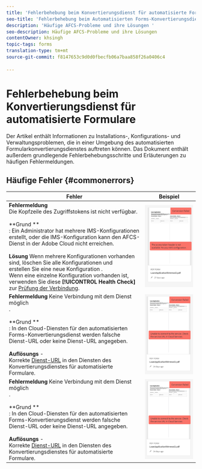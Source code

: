 ```yaml
---
title: 'Fehlerbehebung beim Konvertierungsdienst für automatisierte Formulare '
seo-title: 'Fehlerbehebung beim Automatisierten Forms-Konvertierungsdienst (AFCS) '
description: 'Häufige AFCS-Probleme und ihre Lösungen '
seo-description: Häufige AFCS-Probleme und ihre Lösungen
contentOwner: khsingh
topic-tags: forms
translation-type: tm+mt
source-git-commit: f8147653c9d0d0fbecfb06a7baa858f26a0406c4

---
```



# Fehlerbehebung beim Konvertierungsdienst für automatisierte Formulare


Der Artikel enthält Informationen zu Installations-, Konfigurations- und Verwaltungsproblemen, die in einer Umgebung des automatisierten Formularkonvertierungsdienstes auftreten können. Das Dokument enthält außerdem grundlegende Fehlerbehebungsschritte und Erläuterungen zu häufigen Fehlermeldungen.

## Häufige Fehler {#commonerrors}

| Fehler | Beispiel |
|--- |--- |
| **Fehlermeldung** <br> Die Kopfzeile des Zugriffstokens ist nicht verfügbar. <br><br>**Grund **<br>: Ein Administrator hat mehrere IMS-Konfigurationen erstellt, oder die IMS-Konfiguration kann den AFCS-Dienst in der Adobe Cloud nicht erreichen.<br><br>**Lösung** Wenn mehrere Konfigurationen vorhanden sind, löschen Sie alle Konfigurationen und <br> erstellen Sie eine neue Konfiguration [](configure-service.md#obtainpubliccertificates). <br> Wenn eine einzelne Konfiguration vorhanden ist, verwenden Sie diese **[!UICONTROL Health Check]** zur [Prüfung der Verbindung](configure-service.md#createintegrationoption). | ![Die Kopfzeile des Zugriffstokens steht nicht zur Verfügung](assets/invalid-ims-configuration.png) |
| **Fehlermeldung** Keine Verbindung mit dem Dienst möglich <br> .  <br><br>**Grund **<br>: In den Cloud-Diensten für den automatisierten Forms-Konvertierungsdienst werden falsche Dienst-URL oder keine Dienst-URL angegeben.<br><br>**Auflösungs** - <br> Korrekte [Dienst-URL](configure-service.md#configure-the-cloud-service) in den Diensten des Konvertierungsdienstes für automatisierte Formulare. | ![Verbindung zum Dienst kann nicht hergestellt werden.](assets/wrong-endpoint-configured.png) |
| **Fehlermeldung** Keine Verbindung mit dem Dienst möglich <br> .  <br><br>**Grund **<br>: In den Cloud-Diensten für den automatisierten Forms-Konvertierungsdienst werden falsche Dienst-URL oder keine Dienst-URL angegeben.<br><br>**Auflösungs** - <br> Korrekte [Dienst-URL](configure-service.md#configure-the-cloud-service) in den Diensten des Konvertierungsdienstes für automatisierte Formulare. | ![Verbindung zum Dienst kann nicht hergestellt werden.](assets/wrong-endpoint-configured.png) |
